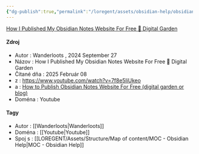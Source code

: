 ```yaml
---
{"dg-publish":true,"permalink":"/loregent/assets/obsidian-help/obsidian-publish-website/"}
---
```



[How I Published My Obsidian Notes Website For Free 🏡 Digital Garden](https://www.youtube.com/watch?v=7f8e5IiUkeo)

#### Zdroj
- Autor : Wanderloots ,  2024 September 27
- Názov : How I Published My Obsidian Notes Website For Free 🏡 Digital Garden
- Čítané dňa : 2025 Február 08
- z : https://www.youtube.com/watch?v=7f8e5IiUkeo
- a : [How to Publish Obsidian Notes Website For Free (digital garden or blog)](https://wanderloots.xyz/digital-garden/tutorials/how-to-publish-obsidian-notes-website-for-free-digital-garden-or-blog/)
- Doména : Youtube
<!--- ---------------------------------------------------------------------  -->
#### Tagy
- Autor : [[Wanderloots\|Wanderloots]]
- Doména : [[Youtube\|Youtube]]
- Spoj s : [[LOREGENT/Assets/Structure/Map of content/MOC - Obsidian Help\|MOC - Obsidian Help]]





